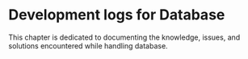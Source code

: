 # Development logs for Database

This chapter is dedicated to documenting the knowledge, issues, and solutions
encountered while handling database.
